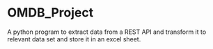 # OMDB_Project
A python program to extract data from a REST API and transform it to relevant data set and store it in an excel sheet.
